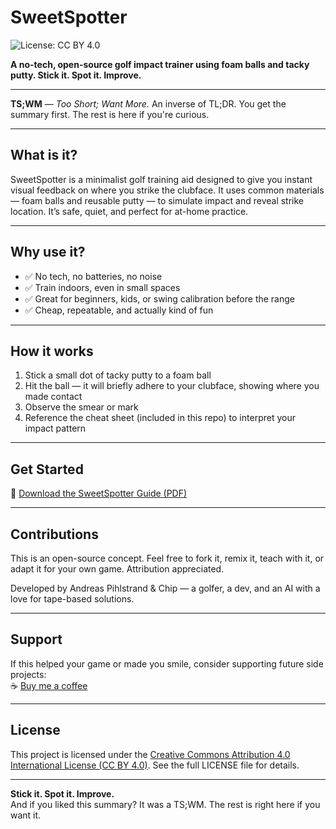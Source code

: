 # SweetSpotter

![License: CC BY 4.0](https://img.shields.io/badge/License-CC%20BY%204.0-lightgrey.svg)

**A no-tech, open-source golf impact trainer using foam balls and tacky putty. Stick it. Spot it. Improve.**

---

**TS;WM** — *Too Short; Want More.* An inverse of TL;DR. You get the summary first. The rest is here if you're curious.

---

## What is it?
SweetSpotter is a minimalist golf training aid designed to give you instant visual feedback on where you strike the clubface. It uses common materials — foam balls and reusable putty — to simulate impact and reveal strike location. It’s safe, quiet, and perfect for at-home practice.

---

## Why use it?

- ✅ No tech, no batteries, no noise  
- ✅ Train indoors, even in small spaces  
- ✅ Great for beginners, kids, or swing calibration before the range  
- ✅ Cheap, repeatable, and actually kind of fun  

---

## How it works

1. Stick a small dot of tacky putty to a foam ball  
2. Hit the ball — it will briefly adhere to your clubface, showing where you made contact  
3. Observe the smear or mark  
4. Reference the cheat sheet (included in this repo) to interpret your impact pattern  

---

## Get Started

📄 [Download the SweetSpotter Guide (PDF)](https://appstrand.github.io/SweetSpotter/SweetSpotter_Guide.pdf)  

---

## Contributions

This is an open-source concept. Feel free to fork it, remix it, teach with it, or adapt it for your own game. Attribution appreciated.

Developed by Andreas Pihlstrand & Chip — a golfer, a dev, and an AI with a love for tape-based solutions.

---

## Support

If this helped your game or made you smile, consider supporting future side projects:  
☕ [Buy me a coffee](https://your-link-here)

---

## License

This project is licensed under the [Creative Commons Attribution 4.0 International License (CC BY 4.0)](https://creativecommons.org/licenses/by/4.0/). See the full LICENSE file for details.

---

**Stick it. Spot it. Improve.**  
And if you liked this summary? It was a TS;WM. The rest is right here if you want it.
